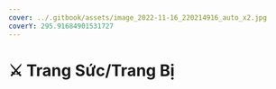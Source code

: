 ```yaml
---
cover: ../.gitbook/assets/image_2022-11-16_220214916_auto_x2.jpg
coverY: 295.91684901531727
---
```


# ⚔ Trang Sức/Trang Bị

